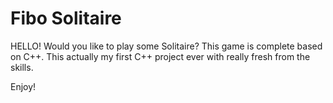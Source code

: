 # Fibo Solitaire
HELLO!
Would you like to play some Solitaire? This game is complete based on C++.
This actually my first C++ project ever with really fresh from the skills. 

Enjoy!

